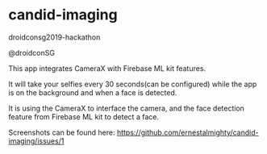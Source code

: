 # candid-imaging
droidconsg2019-hackathon

@droidconSG


This app integrates CameraX with Firebase ML kit features.

It will take your selfies every 30 seconds(can be configured) while the app is on the background and when a face is detected.

It is using the CameraX to interface the camera, and the face detection feature from Firebase ML kit to detect a face.

Screenshots can be found here: https://github.com/ernestalmighty/candid-imaging/issues/1
